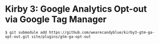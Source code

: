# Kirby 3: Google Analytics Opt-out via Google Tag Manager

```$ git submodule add https://github.com/wearecandyblue/kirby3-gtm-ga-opt-out.git site/plugins/gtm-ga-opt-out ```
